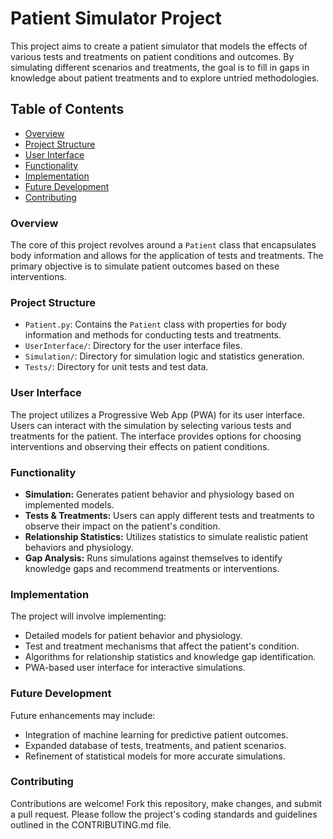 # Patient Simulator Project

This project aims to create a patient simulator that models the effects of various tests and treatments on patient conditions and outcomes. By simulating different scenarios and treatments, the goal is to fill in gaps in knowledge about patient treatments and to explore untried methodologies.

## Table of Contents
- [Overview](#overview)
- [Project Structure](#project-structure)
- [User Interface](#user-interface)
- [Functionality](#functionality)
- [Implementation](#implementation)
- [Future Development](#future-development)
- [Contributing](#contributing)

### Overview
The core of this project revolves around a `Patient` class that encapsulates body information and allows for the application of tests and treatments. The primary objective is to simulate patient outcomes based on these interventions.

### Project Structure
- `Patient.py`: Contains the `Patient` class with properties for body information and methods for conducting tests and treatments.
- `UserInterface/`: Directory for the user interface files.
- `Simulation/`: Directory for simulation logic and statistics generation.
- `Tests/`: Directory for unit tests and test data.

### User Interface
The project utilizes a Progressive Web App (PWA) for its user interface. Users can interact with the simulation by selecting various tests and treatments for the patient. The interface provides options for choosing interventions and observing their effects on patient conditions.

### Functionality
- **Simulation:** Generates patient behavior and physiology based on implemented models.
- **Tests & Treatments:** Users can apply different tests and treatments to observe their impact on the patient's condition.
- **Relationship Statistics:** Utilizes statistics to simulate realistic patient behaviors and physiology.
- **Gap Analysis:** Runs simulations against themselves to identify knowledge gaps and recommend treatments or interventions.

### Implementation
The project will involve implementing:
- Detailed models for patient behavior and physiology.
- Test and treatment mechanisms that affect the patient's condition.
- Algorithms for relationship statistics and knowledge gap identification.
- PWA-based user interface for interactive simulations.

### Future Development
Future enhancements may include:
- Integration of machine learning for predictive patient outcomes.
- Expanded database of tests, treatments, and patient scenarios.
- Refinement of statistical models for more accurate simulations.

### Contributing
Contributions are welcome! Fork this repository, make changes, and submit a pull request. Please follow the project's coding standards and guidelines outlined in the CONTRIBUTING.md file.

